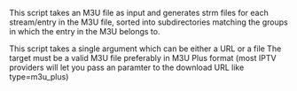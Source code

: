 This script takes an M3U file as input and generates strm files for each stream/entry in the M3U file, sorted into subdirectories matching the groups in which the entry in the M3U belongs to.

This script takes a single argument which can be either a URL or a file
The target must be a valid M3U file preferably in M3U Plus format (most IPTV providers will let you pass an paramter to the download URL like type=m3u_plus)

